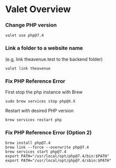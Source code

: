 # Valet Overview 

### Change PHP version
```
valet use php@7.4
```

### Link a folder to a website name
(e.g, link theavenue.test to the backend folder)
```
valet link theavenue
```


### Fix PHP Reference Error

First stop the php instance with Brew
```
sudo brew services stop php@X.X
```

Restart with desired PHP version
```
brew services restart php
```



### Fix PHP Reference Error (Option 2)
```
brew install php@7.4
brew link --force --overwrite php@7.4
brew services start php@7.4
export PATH="/usr/local/opt/php@7.4/bin:$PATH"
export PATH="/usr/local/opt/php@7.4/sbin:$PATH"
```
